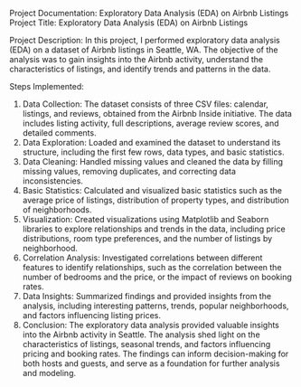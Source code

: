 Project Documentation: Exploratory Data Analysis (EDA) on Airbnb Listings
Project Title: Exploratory Data Analysis (EDA) on Airbnb Listings

Project Description:
In this project, I performed exploratory data analysis (EDA) on a dataset of Airbnb listings in Seattle, WA. The objective of the analysis was to gain insights into the Airbnb activity, understand the characteristics of listings, and identify trends and patterns in the data.

Steps Implemented:
1. Data Collection:
The dataset consists of three CSV files: calendar, listings, and reviews, obtained from the Airbnb Inside initiative. The data includes listing activity, full descriptions, average review scores, and detailed comments.
2. Data Exploration:
Loaded and examined the dataset to understand its structure, including the first few rows, data types, and basic statistics.
3. Data Cleaning:
Handled missing values and cleaned the data by filling missing values, removing duplicates, and correcting data inconsistencies.
4. Basic Statistics:
Calculated and visualized basic statistics such as the average price of listings, distribution of property types, and distribution of neighborhoods.
5. Visualization:
Created visualizations using Matplotlib and Seaborn libraries to explore relationships and trends in the data, including price distributions, room type preferences, and the number of listings by neighborhood.
6. Correlation Analysis:
Investigated correlations between different features to identify relationships, such as the correlation between the number of bedrooms and the price, or the impact of reviews on booking rates.
7. Data Insights:
Summarized findings and provided insights from the analysis, including interesting patterns, trends, popular neighborhoods, and factors influencing listing prices.
9. Conclusion:
The exploratory data analysis provided valuable insights into the Airbnb activity in Seattle. The analysis shed light on the characteristics of listings, seasonal trends, and factors influencing pricing and booking rates. The findings can inform decision-making for both hosts and guests, and serve as a foundation for further analysis and modeling.
